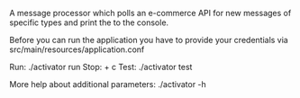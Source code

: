 A message processor which polls an e-commerce API for new messages of specific types and print the to the console.

Before you can run the application you have to provide your credentials via src/main/resources/application.conf

Run: ./activator run
Stop: <ctrl> + c
Test: ./activator test

More help about additional parameters: ./activator -h
